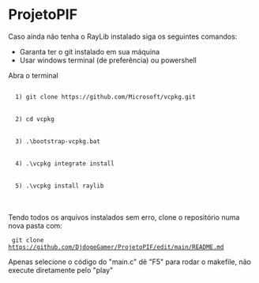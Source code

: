 # ProjetoPIF

Caso ainda não tenha o RayLib instalado siga os seguintes comandos:
* Garanta ter o git instalado em sua máquina 
* Usar windows terminal (de preferência) ou powershell

Abra o terminal

<code>
  1) git clone https://github.com/Microsoft/vcpkg.git
</code>
<br>
<code>
  2) cd vcpkg
</code>
<br>
<code>
  3) .\bootstrap-vcpkg.bat
</code>
<br>
<code>
  4) .\vcpkg integrate install
</code>
<br>
<code>
  5) .\vcpkg install raylib  
</code>
<br>
<br>

Tendo todos os arquivos instalados sem erro, clone o repositório numa nova pasta com:

<code> git clone https://github.com/DjdogeGamer/ProjetoPIF/edit/main/README.md </code>

Apenas selecione o código do "main.c" dê "F5" para rodar o makefile, não execute diretamente pelo "play"
